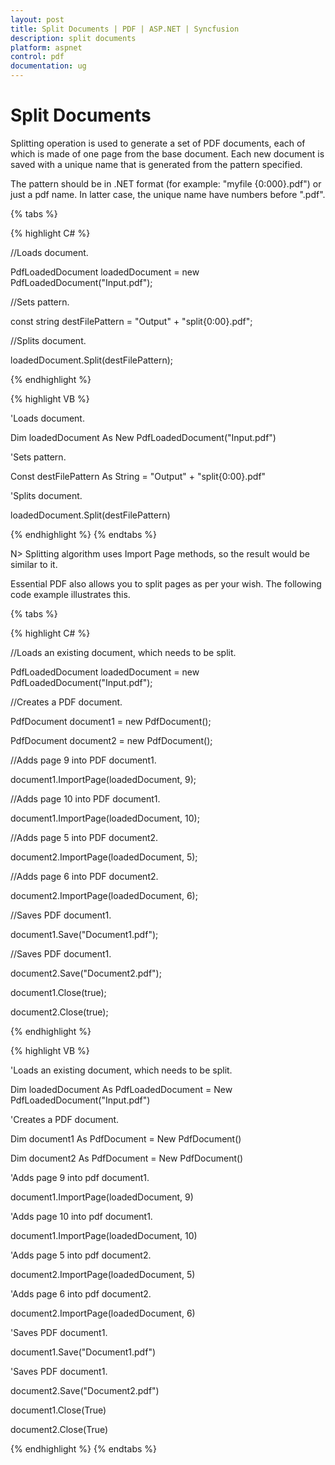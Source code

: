 ```yaml
---
layout: post
title: Split Documents | PDF | ASP.NET | Syncfusion
description: split documents
platform: aspnet
control: pdf
documentation: ug
---
```


# Split Documents

Splitting operation is used to generate a set of PDF documents, each of which is made of one page from the base document. Each new document is saved with a unique name that is generated from the pattern specified. 

The pattern should be in .NET format (for example: "myfile {0:000}.pdf") or just a pdf name. In latter case, the unique name have numbers before ".pdf".



{% tabs %}

{% highlight C# %}

//Loads document.

PdfLoadedDocument loadedDocument = new PdfLoadedDocument("Input.pdf");

//Sets pattern.

const string destFilePattern = "Output" + "split{0:00}.pdf";

//Splits document.

loadedDocument.Split(destFilePattern);

{% endhighlight %}

{% highlight VB %}

'Loads document.

Dim loadedDocument As New PdfLoadedDocument("Input.pdf")

'Sets pattern.

Const destFilePattern As String = "Output" + "split{0:00}.pdf"

'Splits document.

loadedDocument.Split(destFilePattern)

{% endhighlight %}
{% endtabs %}  

N> Splitting algorithm uses Import Page methods, so the result would be similar to it.


Essential PDF also allows you to split pages as per your wish. The following code example illustrates this.



{% tabs %}
 
{% highlight C# %}

//Loads an existing document, which needs to be split.

PdfLoadedDocument loadedDocument = new PdfLoadedDocument("Input.pdf");

//Creates a PDF document.

PdfDocument document1 = new PdfDocument();

PdfDocument document2 = new PdfDocument();

//Adds page 9 into PDF document1.

document1.ImportPage(loadedDocument, 9);

//Adds page 10 into PDF document1.

document1.ImportPage(loadedDocument, 10);

//Adds page 5 into PDF document2.

document2.ImportPage(loadedDocument, 5);

//Adds page 6 into PDF document2.

document2.ImportPage(loadedDocument, 6);

//Saves PDF document1.

document1.Save("Document1.pdf");

//Saves PDF document1.

document2.Save("Document2.pdf");

document1.Close(true);

document2.Close(true);

{% endhighlight %}

{% highlight VB %}

'Loads an existing document, which needs to be split.

Dim loadedDocument As PdfLoadedDocument = New PdfLoadedDocument("Input.pdf")

'Creates a PDF document.

Dim document1 As PdfDocument = New PdfDocument()

Dim document2 As PdfDocument = New PdfDocument()

'Adds page 9 into pdf document1.

document1.ImportPage(loadedDocument, 9)

'Adds page 10 into pdf document1.

document1.ImportPage(loadedDocument, 10)

'Adds page 5 into pdf document2.

document2.ImportPage(loadedDocument, 5)

'Adds page 6 into pdf document2.

document2.ImportPage(loadedDocument, 6)

'Saves PDF document1.

document1.Save("Document1.pdf")

'Saves PDF document1.

document2.Save("Document2.pdf")

document1.Close(True)

document2.Close(True)

{% endhighlight %}
{% endtabs %} 

